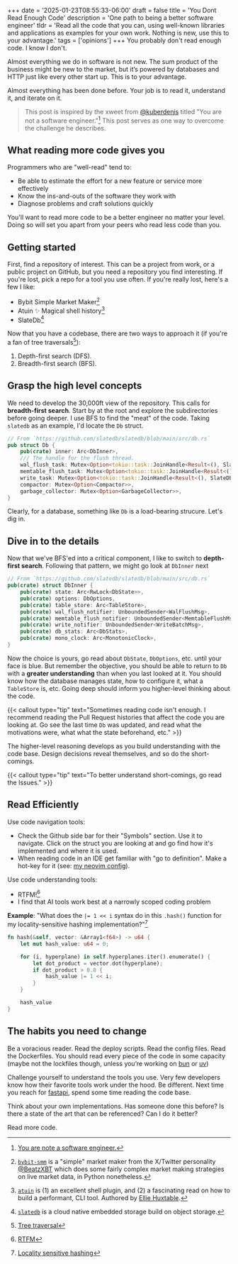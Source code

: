 +++
date = '2025-01-23T08:55:33-06:00'
draft = false
title = 'You Dont Read Enough Code'
description = 'One path to being a better software engineer'
tldr = 'Read all the code that you can, using well-known libraries and applications as examples for your own work. Nothing is new, use this to your advantage.'
tags = ['opinions']
+++
You probably don't read enough code. I know I don't.

Almost everything we do in software is not new. The sum product of the business might be new to the market, but it’s powered by databases and HTTP just like every other start up. This is to your advantage. 

Almost everything has been done before. Your job is to read it, understand it, and iterate on it. 

> This post is inspired by the xweet from [@kuberdenis](https://x.com/kuberdenis) titled "You are not a software engineer."[^1] This post serves as one way to overcome the challenge he describes.

[^1]: [You are note a software engineer.](https://x.com/i/bookmarks?post_id=1869383856723464402) 

## What reading more code gives you

Programmers who are "well-read" tend to:

- Be able to estimate the effort for a new feature or service more effectively
- Know the ins-and-outs of the software they work with
- Diagnose problems and craft solutions quickly

You'll want to read more code to be a better engineer no matter your level. Doing so will set you apart from your peers who read less code than you. 

## Getting started

First, find a repository of interest. This can be a project from work, or a public project on GitHub, but you need a repository you find interesting. If you're lost, pick a repo for a tool you use often. If you're really lost, here's a few I like: 
- Bybit Simple Market Maker[^2]
- Atuin ✨ Magical shell history[^3]
- SlateDb[^4]

[^2]: [`bybit-smm`](https://github.com/beatzxbt/bybit-smm) is a "simple" market maker from the X/Twitter personality [@BeatzXBT](https://x.com/BeatzXBT) which does some fairly complex market making strategies on live market data, in Python nonetheless.
[^3]: [`atuin`](https://github.com/atuinsh/atuin) is (1) an excellent shell plugin, and (2) a fascinating read on how to build a performant, CLI tool. Authored by [Ellie Huxtable](https://ellie.wtf/).
[^4]: [`slatedb`](https://github.com/slatedb/slatedb) is a cloud native embedded storage build on object storage.

Now that you have a codebase, there are two ways to approach it (if you're a fan of tree traversals[^5]):

1. Depth-first search (DFS).
2. Breadth-first search (BFS). 

[^5]: [Tree traversal](https://en.wikipedia.org/wiki/Tree_traversal)

## Grasp the high level concepts

We need to develop the 30,000ft view of the repository. This calls for **breadth-first search**. Start by at the root and explore the subdirectories before going deeper. I use BFS to find the "meat" of the code. Taking `slatedb` as an example, I'd locate the `Db` struct.

```rust
// From `https://github.com/slatedb/slatedb/blob/main/src/db.rs`
pub struct Db {
    pub(crate) inner: Arc<DbInner>,
    /// The handle for the flush thread.
    wal_flush_task: Mutex<Option<tokio::task::JoinHandle<Result<(), SlateDBError>>>>,
    memtable_flush_task: Mutex<Option<tokio::task::JoinHandle<Result<(), SlateDBError>>>>,
    write_task: Mutex<Option<tokio::task::JoinHandle<Result<(), SlateDBError>>>>,
    compactor: Mutex<Option<Compactor>>,
    garbage_collector: Mutex<Option<GarbageCollector>>,
}
```

Clearly, for a database, something like `Db` is a load-bearing strucure. Let's dig in.

## Dive in to the details

Now that we've BFS'ed into a critical component, I like to switch to **depth-first search**. Following that pattern, we might go look at `DbInner` next

```rust
// From `https://github.com/slatedb/slatedb/blob/main/src/db.rs`
pub(crate) struct DbInner {
    pub(crate) state: Arc<RwLock<DbState>>,
    pub(crate) options: DbOptions,
    pub(crate) table_store: Arc<TableStore>,
    pub(crate) wal_flush_notifier: UnboundedSender<WalFlushMsg>,
    pub(crate) memtable_flush_notifier: UnboundedSender<MemtableFlushMsg>,
    pub(crate) write_notifier: UnboundedSender<WriteBatchMsg>,
    pub(crate) db_stats: Arc<DbStats>,
    pub(crate) mono_clock: Arc<MonotonicClock>,
}
```

Now the choice is yours, go read about `DbState`, `DbOptions`, etc. until your face is blue. But remember the objective, you should be able to return to `Db` with a **greater understanding** than when you last looked at it. You should know how the database manages state, how to configure it, what a `TableStore` is, etc. Going deep should inform you higher-level thinking about the code.

{{< callout type="tip" text="Sometimes reading code isn't enough. I recommend reading the Pull Request histories that affect the code you are looking at. Go see the last time `Db` was updated, and read what the motivations were, what what the state beforehand, etc." >}}

The higher-level reasoning develops as you build understanding with the code base. Design decisions reveal themselves, and so do the short-comings. 

{{< callout type="tip" text="To better understand short-comings, go read the Issues." >}}

## Read Efficiently

Use code navigation tools:

- Check the Github side bar for their "Symbols" section. Use it to navigate. Click on the struct you are looking at and go find how it's implemented and where it is used.
- When reading code in an IDE get familiar with "go to definition". Make a hot-key for it (see: [my neovim config](https://github.com/quantike/dotfiles)). 

Use code understanding tools:

- RTFM![^6]
- I find that AI tools work best at a narrowly scoped coding problem

[^6]: [RTFM](https://en.wikipedia.org/wiki/RTFM#:~:text=RTFM%20is%20an%20initialism%20and,forum%2C%20software%20documentation%20or%20FAQ.)

**Example**: "What does the `|= 1 << i` syntax do in this `.hash()` function for my locality-sensitive hashing implementation?"[^7]

```rust
fn hash(&self, vector: &Array1<f64>) -> u64 {
	let mut hash_value: u64 = 0;

	for (i, hyperplane) in self.hyperplanes.iter().enumerate() {
		let dot_product = vector.dot(hyperplane);
		if dot_product > 0.0 {
			hash_value |= 1 << i;
		}
	}

	hash_value
}
```

[^7]: [Locality sensitive hashing](https://en.wikipedia.org/wiki/Locality-sensitive_hashing) 

## The habits you need to change
Be a voracious reader. Read the deploy scripts. Read the config files. Read the Dockerfiles. You should read every piece of the code in some capacity (maybe not the lockfiles though, unless you’re working on [bun](https://github.com/oven-sh/bun) or [uv](https://github.com/astral-sh/uv))

Challenge yourself to understand the tools you use. Very few developers know how their favorite tools work under the hood. Be different. Next time you reach for [fastapi](https://github.com/fastapi/fastapi), spend some time reading the code base.

Think about your own implementations. Has someone done this before? Is there a state of the art that can be referenced? Can I do it better?

Read more code. 
